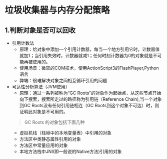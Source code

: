 # 垃圾收集器与内存分配策略
## 1.判断对象是否可以回收
* 引用计数法
	* 原理：给对象中添加一个引用计数器，每当一个地方引用它时，计数器值就加1；当引用失效时，计数器就减1；任何时刻计数器为0的对象就是不可能再被使用的。 
	* 使用场景：微软的COM技术，使用ActionScript3的FlashPlayer,Python语言
	* 弊端：很难解决对象之间相互循环引用的问题
* 可达性分析算法（JVM使用）
	* 原理：通过一系列被称为“GC Roots"的对象作为起始点，从这些节点开始向下搜索，搜索所走过的路径称为引用链（Reference Chain),当一个对象到GC Roots没有任何引用链相连（GC Roots到这个对象不可达）时，则证明此对象是不可用的。
	> GC Roots 的对象包括下面几种
	* 虚拟机栈（栈帧中的本地变量表）中引用的对象
	* 方法区中类静态属性引用的对象
	* 方法区中常量应用的对象
	* 本地方法栈中JNI(即一般说的Native方法)引用的对象
